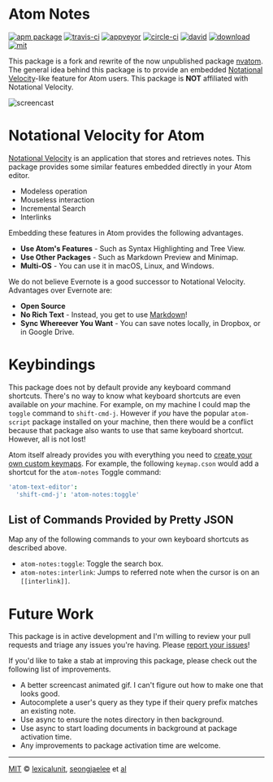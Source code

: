 # Atom Notes

[![apm package][apm-ver-link]][releases]
[![travis-ci][travis-ci-badge]][travis-ci]
[![appveyor][appveyor-badge]][appveyor]
[![circle-ci][circle-ci-badge]][circle-ci]
[![david][david-badge]][david]
[![download][dl-badge]][apm-pkg-link]
[![mit][mit-badge]][mit]

This package is a fork and rewrite of the now unpublished package [nvatom][nvatom]. The general
idea behind this package is to provide an embedded [Notational Velocity][nv]-like feature for Atom
users. This package is **NOT** affiliated with Notational Velocity.

![screencast][screencast]

# Notational Velocity for Atom

[Notational Velocity][nv] is an application that stores and retrieves notes. This package provides
some similar features embedded directly in your Atom editor.

- Modeless operation
- Mouseless interaction
- Incremental Search
- Interlinks

Embedding these features in Atom provides the following advantages.

- **Use Atom's Features** - Such as Syntax Highlighting and Tree View.
- **Use Other Packages** - Such as Markdown Preview and Minimap.
- **Multi-OS** - You can use it in macOS, Linux, and Windows.

We do not believe Evernote is a good successor to Notational Velocity. Advantages over Evernote are:

- **Open Source**
- **No Rich Text** - Instead, you get to use [Markdown][md]!
- **Sync Whereever You Want** - You can save notes locally, in Dropbox, or in Google Drive.

# Keybindings

This package does not by default provide any keyboard command shortcuts. There's no way to know what
keyboard shortcuts are even available on *your* machine. For example, on my machine I could map the
`toggle` command to `shift-cmd-j`. However if *you* have the popular `atom-script` package
installed on your machine, then there would be a conflict because that package also wants to use
that same keyboard shortcut. However, all is not lost!

Atom itself already provides you with everything you need to
[create your own custom keymaps][keymaps]. For example, the following `keymap.cson` would add a
shortcut for the `atom-notes` Toggle command:

```cson
'atom-text-editor':
  'shift-cmd-j': 'atom-notes:toggle'
```

## List of Commands Provided by Pretty JSON

Map any of the following commands to your own keyboard shortcuts as described above.

- `atom-notes:toggle`: Toggle the search box.
- `atom-notes:interlink`: Jumps to referred note when the cursor is on an `[[interlink]]`.

# Future Work

This package is in active development and I'm willing to review your pull requests and triage any
issues you're having. Please [report your issues][issues]!

If you'd like to take a stab at improving this package, please check out the following list of
improvements.

- A better screencast animated gif. I can't figure out how to make one that looks good.
- Autocomplete a user's query as they type if their query prefix matches an existing note.
- Use async to ensure the notes directory in then background.
- Use async to start loading documents in background at package activation time.
- Any improvements to package activation time are welcome.

---

[MIT][mit] © [lexicalunit][lexicalunit], [seongjaelee][seongjaelee] et [al][contributors]

[mit]:              http://opensource.org/licenses/MIT
[lexicalunit]:      http://github.com/lexicalunit
[seongjaelee]:      http://github.com/seongjaelee
[contributors]:     https://github.com/lexicalunit/atom-notes/graphs/contributors
[releases]:         https://github.com/lexicalunit/atom-notes/releases
[mit-badge]:        https://img.shields.io/apm/l/atom-notes.svg
[apm-pkg-link]:     https://atom.io/packages/atom-notes
[apm-ver-link]:     https://img.shields.io/apm/v/atom-notes.svg
[dl-badge]:         http://img.shields.io/apm/dm/atom-notes.svg
[travis-ci-badge]:  https://travis-ci.org/lexicalunit/atom-notes.svg?branch=master
[travis-ci]:        https://travis-ci.org/lexicalunit/atom-notes
[appveyor]:         https://ci.appveyor.com/project/lexicalunit/atom-notes?branch=master
[appveyor-badge]:   https://ci.appveyor.com/api/projects/status/a4fcn60mhewef9r0/branch/master?svg=true
[circle-ci]:        https://circleci.com/gh/lexicalunit/atom-notes/tree/master
[circle-ci-badge]:  https://circleci.com/gh/lexicalunit/atom-notes/tree/master.svg?style=shield
[david-badge]:      https://david-dm.org/lexicalunit/atom-notes.svg
[david]:            https://david-dm.org/lexicalunit/atom-notes
[issues]:           https://github.com/lexicalunit/atom-notes/issues

[nvatom]:           https://github.com/seongjaelee/nvatom
[nv]:               http://notational.net/
[md]:               http://daringfireball.net/projects/markdown/
[keymaps]:          http://flight-manual.atom.io/using-atom/sections/basic-customization/#customizing-keybindings
[screencast]:       https://user-images.githubusercontent.com/1903876/28631701-bff918c6-71f3-11e7-9495-067699fd1951.gif
